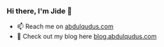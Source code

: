 ### Hi there, I'm Jide 👋

- 📫 Reach me on [abdulqudus.com](https://www.abdulqudus.com/newsletter)
- 💬 Check out my blog here [blog.abdulqudus.com](https://blog.abdulqudus.com)
